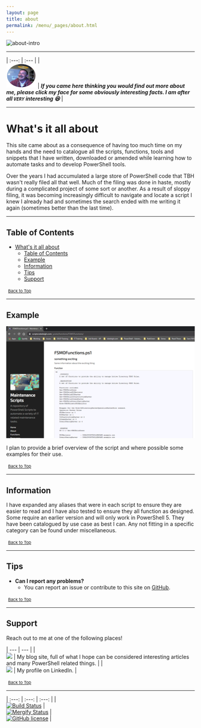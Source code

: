 ```yaml
---
layout: page
title: about
permalink: /menu/_pages/about.html
---
```


<img src="/assets/about.gif" alt="about-intro" width="400" height="160">

---

| :---: | :--- |
| <br><a href="https://www.linkedin.com/in/lukeleigh"><img src="/assets/images/hangout_profile_pic_circle.jpg" title="About Me" alt="About Me" height="65" width="80"></a> | ***If you came here thinking you would find out more about me, please click my face for some obviously interesting facts. I am after all `VERY` interesting 😆*** |

---

# What's it all about

This site came about as a consequence of having too much time on my hands and the need to catalogue all the scripts, functions, tools and snippets that I have written, downloaded or amended while learning how to automate tasks and to develop PowerShell tools.

Over the years I had accumulated a large store of PowerShell code that TBH wasn't really filed all that well. Much of the filing was done in haste, mostly during a complicated project of some sort or another. As a result of sloppy filing, it was becoming increasingly difficult to navigate and locate a script I knew I already had and sometimes the search ended with me writing it again (sometimes better than the last time).

---

## Table of Contents

- [What's it all about](#whats-it-all-about)
  - [Table of Contents](#table-of-contents)
  - [Example](#example)
  - [Information](#information)
  - [Tips](#tips)
  - [Support](#support)

<span style="font-size:11px;"><a href="#"><i class="fas fa-caret-up" aria-hidden="true" style="color: white; margin-right:5px;"></i>Back to Top</a></span>

---

## Example

[![Example](/assets/images/About/example1.png)](/_posts/functions/FSMOFunctions/)

I plan to provide a brief overview of the script and where possible some examples for their use.

<span style="font-size:11px;"><a href="#"><i class="fas fa-caret-up" aria-hidden="true" style="color: white; margin-right:5px;"></i>Back to Top</a></span>

---

## Information

I have expanded any aliases that were in each script to ensure they are easier to read and I have also tested to ensure they all function as designed. Some require an earlier version and will only work in PowerShell 5. They have been catalogued by use case as best I can. Any not fitting in a specific category can be found under miscellaneous.

<span style="font-size:11px;"><a href="#"><i class="fas fa-caret-up" aria-hidden="true" style="color: white; margin-right:5px;"></i>Back to Top</a></span>

---

## Tips

- **Can I report any problems?**
  - You can report an issue or contribute to this site on <a href="https://github.com/BanterBoy/scripts-blog/issues">GitHub</a>.

<span style="font-size:11px;"><a href="#"><i class="fas fa-caret-up" aria-hidden="true" style="color: white; margin-right:5px;"></i>Back to Top</a></span>

---

## Support

Reach out to me at one of the following places!

| --- | --- |
| <br><a class="sidebar-nav-item" href="https://blog.lukeleigh.com/"><img src="https://img.shields.io/badge/Blog-blog.lukeleigh.com-2A6496.svg"></a> | My blog site, full of what I hope can be considered interesting articles and many PowerShell related things. |
| <br><a class="sidebar-nav-item" href="https://www.linkedin.com/in/lukeleigh"><img src="https://img.shields.io/badge/LinkedIn-lukeleigh-0077B5.svg?logo=LinkedIn"></a> | My profile on LinkedIn. |

<span style="font-size:11px;"><a href="#"><i class="fas fa-caret-up" aria-hidden="true" style="color: white; margin-right:5px;"></i>Back to Top</a></span>

---

| :---: | :---: | :---: |
| <br>[![Build Status](https://dev.azure.com/luke-leigh/github-repo/_apis/build/status/BanterBoy.scripts-blog?branchName=master)](https://dev.azure.com/luke-leigh/github-repo/_build/latest?definitionId=2&branchName=master) | <br>[![Mergify Status][mergify-status]][mergify] | <br>[![GitHub license](https://img.shields.io/github/license/BanterBoy/scripts-blog?color=orange&label=GitHub%20License&logo=github&style=plastic)](https://github.com/BanterBoy/scripts-blog/blob/master/LICENSE) |

[mergify]: https://mergify.io

[mergify-status]: https://img.shields.io/endpoint.svg?url=https://gh.mergify.io/badges/BanterBoy/scripts-blog&style=plastic
